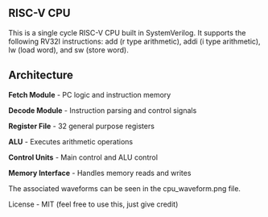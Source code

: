 ## RISC-V CPU

This is a single cycle RISC-V CPU built in SystemVerilog. It supports the following RV32I instructions: add (r type arithmetic), addi (i type arithmetic), lw (load word), and sw (store word).

## Architecture

**Fetch Module** - PC logic and instruction memory

**Decode Module** - Instruction parsing and control signals

**Register File** - 32 general purpose registers

**ALU** - Executes arithmetic operations

**Control Units** - Main control and ALU control

**Memory Interface** - Handles memory reads and writes

The associated waveforms can be seen in the cpu_waveform.png file.

License - MIT (feel free to use this, just give credit)
